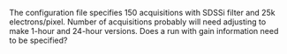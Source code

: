 The configuration file specifies 150 acquisitions with SDSSi filter and 25k electrons/pixel.  Number
of acquisitions probably will need adjusting to make 1-hour and 24-hour versions.
Does a run with gain information need to be specified?

